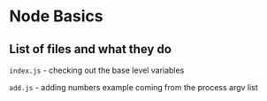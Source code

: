 # Node Basics

## List of files and what they do

```index.js``` - checking out the base level variables

```add.js``` - adding numbers example coming from the process argv list